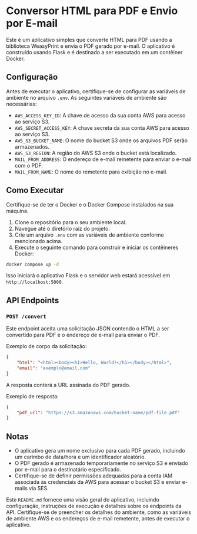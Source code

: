 # Conversor HTML para PDF e Envio por E-mail

Este é um aplicativo simples que converte HTML para PDF usando a biblioteca WeasyPrint e envia o PDF gerado por e-mail. O aplicativo é construído usando Flask e é destinado a ser executado em um contêiner Docker.

## Configuração

Antes de executar o aplicativo, certifique-se de configurar as variáveis de ambiente no arquivo `.env`. As seguintes variáveis de ambiente são necessárias:

- `AWS_ACCESS_KEY_ID`: A chave de acesso da sua conta AWS para acesso ao serviço S3.
- `AWS_SECRET_ACCESS_KEY`: A chave secreta da sua conta AWS para acesso ao serviço S3.
- `AWS_S3_BUCKET_NAME`: O nome do bucket S3 onde os arquivos PDF serão armazenados.
- `AWS_S3_REGION`: A região do AWS S3 onde o bucket está localizado.
- `MAIL_FROM_ADDRESS`: O endereço de e-mail remetente para enviar o e-mail com o PDF.
- `MAIL_FROM_NAME`: O nome do remetente para exibição no e-mail.

## Como Executar

Certifique-se de ter o Docker e o Docker Compose instalados na sua máquina.

1. Clone o repositório para o seu ambiente local.
2. Navegue até o diretório raiz do projeto.
3. Crie um arquivo `.env` com as variáveis de ambiente conforme mencionado acima.
4. Execute o seguinte comando para construir e iniciar os contêineres Docker:

```bash
docker compose up -d
```
Isso iniciará o aplicativo Flask e o servidor web estará acessível em `http://localhost:5000`.

## API Endpoints

### `POST /convert`

Este endpoint aceita uma solicitação JSON contendo o HTML a ser convertido para PDF e o endereço de e-mail para enviar o PDF.

Exemplo de corpo da solicitação:

```json
{
    "html": "<html><body><h1>Hello, World!</h1></body></html>",
    "email": "exemplo@email.com"
}
```

A resposta conterá a URL assinada do PDF gerado.

Exemplo de resposta:

```json
{
    "pdf_url": "https://s3.amazonaws.com/bucket-name/pdf-file.pdf"
}
```

## Notas

- O aplicativo gera um nome exclusivo para cada PDF gerado, incluindo um carimbo de data/hora e um identificador aleatório.
- O PDF gerado é armazenado temporariamente no serviço S3 e enviado por e-mail para o destinatário especificado.
- Certifique-se de definir permissões adequadas para a conta IAM associada às credenciais da AWS para acessar o bucket S3 e enviar e-mails via SES.

Este `README.md` fornece uma visão geral do aplicativo, incluindo configuração, instruções de execução e detalhes sobre os endpoints da API. Certifique-se de preencher os detalhes do ambiente, como as variáveis de ambiente AWS e os endereços de e-mail remetente, antes de executar o aplicativo.

